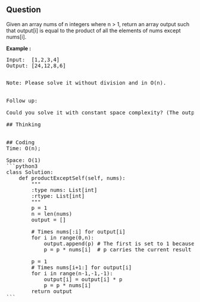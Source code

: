 ## Question
Given an array nums of n integers where n > 1,  return an array output such that output[i] is equal to the product of all the elements of nums except nums[i].<br>

**Example :**   
<pre>
Input:  [1,2,3,4]
Output: [24,12,8,6]
<pre>

Note: Please solve it without division and in O(n).<br>

Follow up:<br>
Could you solve it with constant space complexity? (The output array does not count as extra space for the purpose of space complexity analysis.)

## Thinking


## Coding
Time: O(n);  </br>
Space: O(1)
```python3
class Solution:
    def productExceptSelf(self, nums):
        """
        :type nums: List[int]
        :rtype: List[int]
        """
        p = 1 
        n = len(nums)
        output = []
        
        # Times nums[:i] for output[i]
        for i in range(0,n):
            output.append(p) # The first is set to 1 because we times it when we start from right to left
            p = p * nums[i]  # p carries the current result and times the new one
            
        p = 1
        # Times nums[i+1:] for output[i]
        for i in range(n-1,-1,-1):
            output[i] = output[i] * p
            p = p * nums[i]
        return output
```

